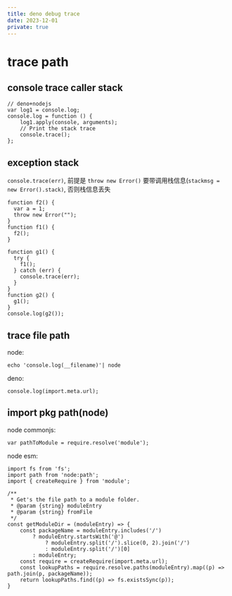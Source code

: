 ```yaml
---
title: deno debug trace
date: 2023-12-01
private: true
---
```

# trace path
## console trace caller stack
    // deno+nodejs
    var log1 = console.log;
    console.log = function () {
        log1.apply(console, arguments);
        // Print the stack trace
        console.trace();
    };

## exception stack
`console.trace(err)`, 前提是 `throw new Error()` 要带调用栈信息(`stackmsg = new Error().stack)`, 否则栈信息丢失

    function f2() {
      var a = 1;
      throw new Error("");
    }
    function f1() {
      f2();
    }

    function g1() {
      try {
        f1();
      } catch (err) {
        console.trace(err);
      }
    }
    function g2() {
      g1();
    }
    console.log(g2());

## trace file path
node:

    echo 'console.log(__filename)'| node

deno:

    console.log(import.meta.url);

## import  pkg path(node)
node commonjs:

    var pathToModule = require.resolve('module');

node esm:

    import fs from 'fs';
    import path from 'node:path';
    import { createRequire } from 'module';

    /**
     * Get's the file path to a module folder.
     * @param {string} moduleEntry 
     * @param {string} fromFile 
     */
    const getModuleDir = (moduleEntry) => {
        const packageName = moduleEntry.includes('/') 
            ? moduleEntry.startsWith('@') 
                ? moduleEntry.split('/').slice(0, 2).join('/') 
                : moduleEntry.split('/')[0]
            : moduleEntry;
        const require = createRequire(import.meta.url);
        const lookupPaths = require.resolve.paths(moduleEntry).map((p) => path.join(p, packageName));
        return lookupPaths.find((p) => fs.existsSync(p)); 
    }

